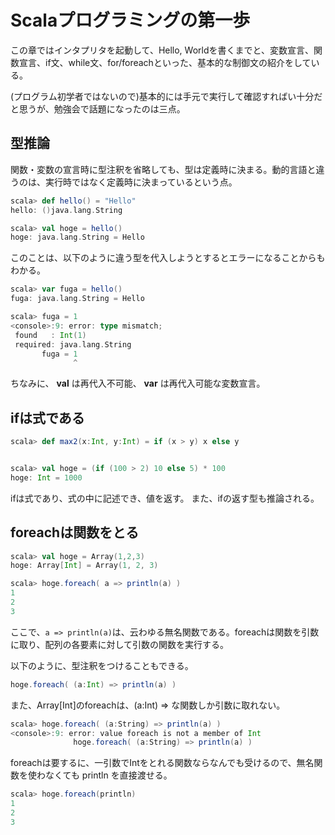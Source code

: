 # Scalaプログラミングの第一歩
この章ではインタプリタを起動して、Hello, Worldを書くまでと、変数宣言、関数宣言、if文、while文、for/foreachといった、基本的な制御文の紹介をしている。

(プログラム初学者ではないので)基本的には手元で実行して確認すればい十分だと思うが、勉強会で話題になったのは三点。

## 型推論

関数・変数の宣言時に型注釈を省略しても、型は定義時に決まる。動的言語と違うのは、実行時ではなく定義時に決まっているという点。
```scala
scala> def hello() = "Hello"
hello: ()java.lang.String

scala> val hoge = hello()
hoge: java.lang.String = Hello
```

このことは、以下のように違う型を代入しようとするとエラーになることからもわかる。
```scala
scala> var fuga = hello()
fuga: java.lang.String = Hello

scala> fuga = 1
<console>:9: error: type mismatch;
 found   : Int(1)
 required: java.lang.String
       fuga = 1
              ^
```
ちなみに、 **val** は再代入不可能、 **var** は再代入可能な変数宣言。

## ifは式である
```scala
scala> def max2(x:Int, y:Int) = if (x > y) x else y


scala> val hoge = (if (100 > 2) 10 else 5) * 100
hoge: Int = 1000
```
ifは式であり、式の中に記述でき、値を返す。
また、ifの返す型も推論される。

## foreachは関数をとる
```scala
scala> val hoge = Array(1,2,3)
hoge: Array[Int] = Array(1, 2, 3)

scala> hoge.foreach( a => println(a) )
1
2
3
```
ここで、```a => println(a)```は、云わゆる無名関数である。foreachは関数を引数に取り、配列の各要素に対して引数の関数を実行する。

以下のように、型注釈をつけることもできる。
```scala
hoge.foreach( (a:Int) => println(a) )
```

また、Array[Int]のforeachは、(a:Int) => な関数しか引数に取れない。
```scala
scala> hoge.foreach( (a:String) => println(a) )
<console>:9: error: value foreach is not a member of Int
              hoge.foreach( (a:String) => println(a) )
```

foreachは要するに、一引数でIntをとれる関数ならなんでも受けるので、無名関数を使わなくても println を直接渡せる。
```scala
scala> hoge.foreach(println)
1
2
3
```
